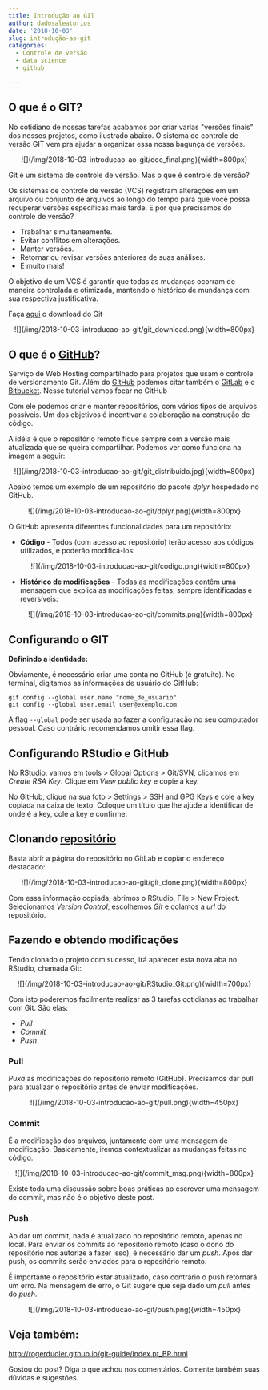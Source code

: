 ```yaml
---
title: Introdução ao GIT
author: dadosaleatorios
date: '2018-10-03'
slug: introdução-ao-git
categories:
  - Controle de versão
  - data science
  - github

---
```


## O que é o GIT?  

No cotidiano de nossas tarefas acabamos por criar varias "versões finais" dos nossos projetos, como ilustrado abaixo. O sistema de controle de versão GIT vem pra ajudar a organizar essa nossa bagunça de versões.

<center>
![](/img/2018-10-03-introducao-ao-git/doc_final.png){width=800px}
</center>


Git é um sistema de controle de versão. Mas o que é controle de versão?

Os sistemas de controle de versão (VCS) registram alterações em um arquivo ou conjunto de arquivos ao longo do tempo para que você possa recuperar versões específicas mais tarde. E por que precisamos do controle de versão?

- Trabalhar simultaneamente.
- Evitar conflitos em alterações.
- Manter versões.
- Retornar ou revisar versões anteriores de suas análises.
- E muito mais!

O objetivo de um VCS é garantir que todas as mudanças ocorram de maneira controlada e otimizada, mantendo o histórico de mundança com sua respectiva justificativa.

Faça [aqui](https://git-scm.com/downloads) o download do Git

<center>
![](/img/2018-10-03-introducao-ao-git/git_download.png){width=800px}
</center>

## O que é o [GitHub](https://github.com/)?  

Serviço de Web Hosting compartilhado para projetos que usam o controle de versionamento Git.
Além do [GitHub](https://github.com/) podemos citar também o [GitLab](https://about.gitlab.com/) e o [Bitbucket](https://bitbucket.org/). Nesse tutorial vamos focar no GitHub

Com ele podemos criar e manter repositórios, com vários tipos de arquivos possíveis. Um dos objetivos é incentivar a colaboração na construção de código.

A idéia é que o repositório remoto fique sempre com a versão mais atualizada que se queira compartilhar. Podemos ver como funciona na imagem a seguir:

<center>
![](/img/2018-10-03-introducao-ao-git/git_distribuido.jpg){width=800px}
</center>

Abaixo temos um exemplo de um repositório do pacote *dplyr* hospedado no GitHub. 


<center>
![](/img/2018-10-03-introducao-ao-git/dplyr.png){width=800px}
</center>

O GitHub apresenta diferentes funcionalidades para um repositório:

- **Código** - Todos (com acesso ao repositório) terão acesso aos códigos utilizados, e poderão modificá-los:

    <center>
    ![](/img/2018-10-03-introducao-ao-git/codigo.png){width=800px}
    </center>

- **Histórico de modificações** - Todas as modificações contêm uma mensagem que explica as modificações feitas, sempre identificadas e reversíveis:

    <center>
    ![](/img/2018-10-03-introducao-ao-git/commits.png){width=800px}
    </center>


## Configurando o GIT

**Definindo a identidade:**

Obviamente, é necessário criar uma conta no GitHub (é gratuito).
No terminal, digitamos as informações de usuário do GitHub:

```{r, engine='bash', eval = F}
git config --global user.name "nome_de_usuario"
git config --global user.email user@exemplo.com
```

A flag `--global` pode ser usada ao fazer a configuração no seu computador pessoal. Caso contrário recomendamos omitir essa flag.

## Configurando RStudio e GitHub

No RStudio, vamos em tools > Global Options > Git/SVN, clicamos em *Create RSA Key*. Clique em *View public key* e copie a key.

No GitHub, clique na sua foto > Settings > SSH and GPG Keys e cole a key copiada na caixa de texto. Coloque um título que lhe ajude a identificar de onde é a key, cole a key e confirme.  

## Clonando [repositório](https://github.com/tidyverse/dplyr)

Basta abrir a página do repositório no GitLab e copiar o endereço destacado:

<center>
![](/img/2018-10-03-introducao-ao-git/git_clone.png){width=800px}
</center>

Com essa informação copiada, abrimos o RStudio, File > New Project. Selecionamos *Version Control*, escolhemos *Git* e colamos a *url* do repositório.

## Fazendo e obtendo modificações

Tendo clonado o projeto com sucesso, irá aparecer esta nova aba no RStudio, chamada Git:

<center>
![](/img/2018-10-03-introducao-ao-git/RStudio_Git.png){width=700px}
</center>

Com isto poderemos facilmente realizar as 3 tarefas cotidianas ao trabalhar com Git. São elas:

- *Pull*
- *Commit*
- *Push*

### Pull

*Puxa* as modificações do repositório remoto (GitHub). Precisamos dar pull para atualizar o repositório antes de enviar modificações. 

<center>
![](/img/2018-10-03-introducao-ao-git/pull.png){width=450px}
</center>

### Commit

É a modificação dos arquivos, juntamente com uma mensagem de modificação. Basicamente, iremos contextualizar as mudanças feitas no código. 

<center>
![](/img/2018-10-03-introducao-ao-git/commit_msg.png){width=800px}
</center>

Existe toda uma discussão sobre boas práticas ao escrever uma mensagem de commit, mas não é o objetivo deste post. 

### Push

Ao dar um commit, nada é atualizado no repositório remoto, apenas no local. Para enviar os commits ao repositório remoto (caso o dono do repositório nos autorize a fazer isso), é necessário dar um *push*. Após dar push, os commits serão enviados para o repositório remoto.

É importante o repositório estar atualizado, caso contrário o push retornará um erro. Na mensagem de erro, o Git sugere que seja dado um *pull* antes do *push*.

<center>
![](/img/2018-10-03-introducao-ao-git/push.png){width=450px}
</center>

## Veja também:

http://rogerdudler.github.io/git-guide/index.pt_BR.html 

Gostou do post? Diga o que achou nos comentários. Comente também suas dúvidas e sugestões.